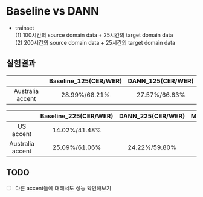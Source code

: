 # Baseline vs DANN
- trainset  
(1) 100시간의 source domain data + 25시간의 target domain data  
(2) 200시간의 source domain data + 25시간의 target domain data  

## 실험결과
| |Baseline_125(CER/WER)|DANN_125(CER/WER)|
|:---:|:---:|:---:|
|Australia accent|28.99%/68.21%|27.57%/66.83%|

| |Baseline_225(CER/WER)|DANN_225(CER/WER)|MTL_225(CER/WER)|
|:---:|:---:|:---:|:---:|
|US accent|14.02%/41.48%|||
|Australia accent|25.09%/61.06%|24.22%/59.80%|25.33%61.31%|

## TODO
- [ ] 다른 accent들에 대해서도 성능 확인해보기  